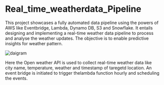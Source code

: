 # Real_time_weatherdata_Pipeline

This project showcases a fully automated data pipeline using the powers of AWS like Eventbridge, Lambda, Dynamo DB, S3 and Snowflake. It entails designing and implementing a real-time weather data pipeline to process and analyse the weather updates. The objective is to enable predictive insights for weather pattern.


![daigram](weather1_image.png)

Here the Open weather API is used to collect real-time weather data like city name, temperature, weather and timestamp of taregetd location. 
An event bridge is initiated to trigger thelambda function hourly and scheduling the events.
